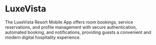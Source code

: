 # LuxeVista
The LuxeVista Resort Mobile App offers room bookings, service reservations, and profile management with secure authentication, automated booking, and notifications, providing guests a convenient and modern digital hospitality experience.
